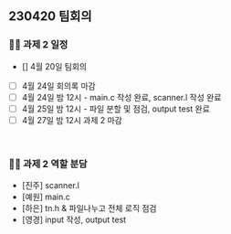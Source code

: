 ## 230420 팀회의

### 👨‍💻 과제 2 일정
* [] 4월 20일 팀회의
* [ ] 4월 24일 회의록 마감
* [ ] 4월 24일 밤 12시 - main.c 작성 완료, scanner.l 작성 완료
* [ ] 4월 25일 밤 12시 - 파일 분할 및 점검, output test 완료
* [ ] 4월 27일 밤 12시 과제 2 마감

</br>

### 👨‍💻 과제 2 역할 분담
* [진주] scanner.l
* [예원] main.c
* [하은] tn.h & 파일나누고 전체 로직 점검
* [영경] input 작성, output test
